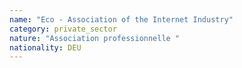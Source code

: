 ```yaml
---
name: "Eco - Association of the Internet Industry"
category: private_sector
nature: "Association professionnelle "
nationality: DEU
---
```

    